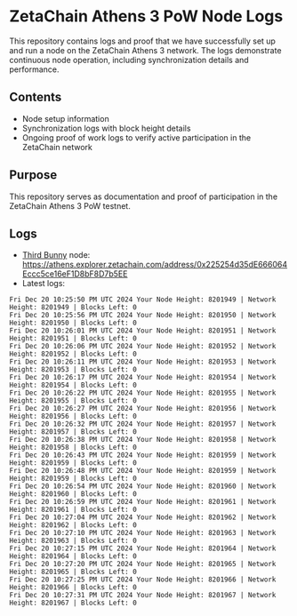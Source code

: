 # ZetaChain Athens 3 PoW Node Logs
This repository contains logs and proof that we have successfully set up and run a node on the ZetaChain Athens 3 network. The logs demonstrate continuous node operation, including synchronization details and performance.

## Contents
- Node setup information
- Synchronization logs with block height details
- Ongoing proof of work logs to verify active participation in the ZetaChain network

## Purpose
This repository serves as documentation and proof of participation in the ZetaChain Athens 3 PoW testnet.

## Logs

- [Third Bunny](https://thirdbunny.xyz/) node: https://athens.explorer.zetachain.com/address/0x225254d35dE666064Eccc5ce16eF1D8bF8D7b5EE
- Latest logs:
```
Fri Dec 20 10:25:50 PM UTC 2024 Your Node Height: 8201949 | Network Height: 8201949 | Blocks Left: 0
Fri Dec 20 10:25:56 PM UTC 2024 Your Node Height: 8201950 | Network Height: 8201950 | Blocks Left: 0
Fri Dec 20 10:26:01 PM UTC 2024 Your Node Height: 8201951 | Network Height: 8201951 | Blocks Left: 0
Fri Dec 20 10:26:06 PM UTC 2024 Your Node Height: 8201952 | Network Height: 8201952 | Blocks Left: 0
Fri Dec 20 10:26:11 PM UTC 2024 Your Node Height: 8201953 | Network Height: 8201953 | Blocks Left: 0
Fri Dec 20 10:26:17 PM UTC 2024 Your Node Height: 8201954 | Network Height: 8201954 | Blocks Left: 0
Fri Dec 20 10:26:22 PM UTC 2024 Your Node Height: 8201955 | Network Height: 8201955 | Blocks Left: 0
Fri Dec 20 10:26:27 PM UTC 2024 Your Node Height: 8201956 | Network Height: 8201956 | Blocks Left: 0
Fri Dec 20 10:26:32 PM UTC 2024 Your Node Height: 8201957 | Network Height: 8201957 | Blocks Left: 0
Fri Dec 20 10:26:38 PM UTC 2024 Your Node Height: 8201958 | Network Height: 8201958 | Blocks Left: 0
Fri Dec 20 10:26:43 PM UTC 2024 Your Node Height: 8201959 | Network Height: 8201959 | Blocks Left: 0
Fri Dec 20 10:26:48 PM UTC 2024 Your Node Height: 8201959 | Network Height: 8201959 | Blocks Left: 0
Fri Dec 20 10:26:54 PM UTC 2024 Your Node Height: 8201960 | Network Height: 8201960 | Blocks Left: 0
Fri Dec 20 10:26:59 PM UTC 2024 Your Node Height: 8201961 | Network Height: 8201961 | Blocks Left: 0
Fri Dec 20 10:27:04 PM UTC 2024 Your Node Height: 8201962 | Network Height: 8201962 | Blocks Left: 0
Fri Dec 20 10:27:10 PM UTC 2024 Your Node Height: 8201963 | Network Height: 8201963 | Blocks Left: 0
Fri Dec 20 10:27:15 PM UTC 2024 Your Node Height: 8201964 | Network Height: 8201964 | Blocks Left: 0
Fri Dec 20 10:27:20 PM UTC 2024 Your Node Height: 8201965 | Network Height: 8201965 | Blocks Left: 0
Fri Dec 20 10:27:25 PM UTC 2024 Your Node Height: 8201966 | Network Height: 8201966 | Blocks Left: 0
Fri Dec 20 10:27:31 PM UTC 2024 Your Node Height: 8201967 | Network Height: 8201967 | Blocks Left: 0
```
